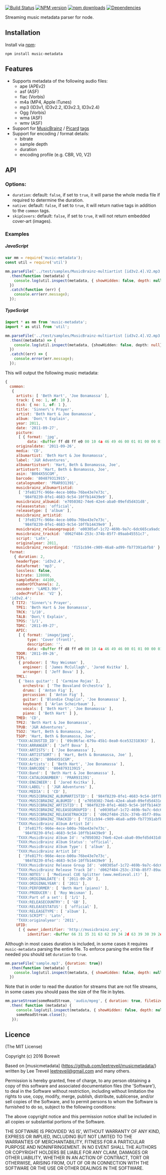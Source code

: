 [![Build Status](https://travis-ci.org/Borewit/music-metadata.svg?branch=master)](https://travis-ci.org/Borewit/music-metadata)
[![NPM version](https://badge.fury.io/js/music-metadata.svg)](https://npmjs.org/package/music-metadata)
[![npm downloads](http://img.shields.io/npm/dm/music-metadata.svg)](https://npmjs.org/package/music-metadata)
[![Dependencies](https://david-dm.org/Borewit/music-metadata.svg)](https://github.com/Borewit/music-metadata)

Streaming music metadata parser for node.

## Installation
Install via [npm](http://npmjs.org):

```
npm install music-metadata
```

## Features

* Supports metadata of the following audio files:
  * ape (APEv2)
  * asf (ASF)
  * flac (Vorbis)
  * m4a (MP4, Apple iTunes)
  * mp3 (ID3v1, ID3v2.2, ID3v2.3, ID3v2.4)
  * Ogg (Vorbis)
  * wma (ASF)
  * wmv (ASF)
* Support for [MusicBrainz](https://pages.github.com/) / [Picard](https://picard.musicbrainz.org/) [tags](https://picard.musicbrainz.org/docs/tags/)
* Support for encoding / format details:
  * bitrate
  * sample depth
  * duration
  * encoding profile (e.g. CBR, V0, V2)
  

## API

### Options:
  * `duration`: default: `false`, if set to `true`, it will parse the whole media file if required to determine the duration.
  * `native`: default: `false`, if set to `true`, it will return native tags in addition to the `common` tags.
  * `skipCovers`: default: `false`, if set to `true`, it will not return embedded cover-art (images).
    

### Examples

##### JavaScript
```javascript
var mm = require('music-metadata');
const util = require('util')

mm.parseFile('../test/samples/MusicBrainz-multiartist [id3v2.4].V2.mp3')
  .then(function (metadata) {
    console.log(util.inspect(metadata, { showHidden: false, depth: null }));
  })
  .catch(function (err) {
    console.err(err.message);
  });
```

##### TypeScript
```TypeScript
import * as mm from 'music-metadata';
import * as util from 'util';

mm.parseFile('../test/samples/MusicBrainz-multiartist [id3v2.4].V2.mp3')
  .then((metadata) => {
    console.log(util.inspect(metadata, {showHidden: false, depth: null}));
  })
  .catch((err) => {
    console.error(err.message);
  });
```

This will output the following music metadata:

```javascript
{ 
  common: 
   { 
     artists: [ 'Beth Hart', 'Joe Bonamassa' ],
     track: { no: 1, of: 10 },
     disk: { no: 1, of: 1 },
     title: 'Sinner\'s Prayer',
     artist: 'Beth Hart & Joe Bonamassa',
     album: 'Don\'t Explain',
     year: 2011,
     date: '2011-09-27',
     picture: 
      [ { format: 'jpg',
          data: <Buffer ff d8 ff e0 00 10 4a 46 49 46 00 01 01 00 00 01 00 01 00 00 ff db 00 43 00 03 02 02 03 02 02 03 03 03 03 04 03 03 04 05 08 05 05 04 04 05 0a 07 07 06 ... > } ],
     originaldate: '2011-09-26',
     media: 'CD',
     albumartist: 'Beth Hart & Joe Bonamassa',
     label: 'J&R Adventures',
     albumartistsort: 'Hart, Beth & Bonamassa, Joe',
     artistsort: 'Hart, Beth & Bonamassa, Joe',
     asin: 'B004X5SCGM',
     barcode: '804879313915',
     catalognumber: 'PRAR931391',
     musicbrainz_albumartistid: 
      [ '3fe817fc-966e-4ece-b00a-76be43e7e73c',
        '984f8239-8fe1-4683-9c54-10ffb14439e9' ],
     musicbrainz_albumid: 'e7050302-74e6-42e4-aba0-09efd5d431d8',
     releasestatus: 'official',
     releasetype: [ 'album' ],
     musicbrainz_artistid: 
      [ '3fe817fc-966e-4ece-b00a-76be43e7e73c',
        '984f8239-8fe1-4683-9c54-10ffb14439e9' ],
     musicbrainz_releasegroupid: 'e00305af-1c72-469b-9a7c-6dc665ca9adc',
     musicbrainz_trackid: 'd062f484-253c-374b-85f7-89aab45551c7',
     script: 'Latn',
     originalyear: 2011,
     musicbrainz_recordingid: 'f151cb94-c909-46a8-ad99-fb77391abfb8' },
  format: 
    { duration: 2,
     headerType: 'id3v2.4',
     dataformat: 'mp3',
     lossless: false,
     bitrate: 128000,
     sampleRate: 44100,
     numberOfChannels: 2,
     encoder: 'LAME3.99r',
     codecProfile: 'V2' },
  'id3v2.4': 
   { TIT2: 'Sinner\'s Prayer',
     TPE1: 'Beth Hart & Joe Bonamassa',
     TRCK: '1/10',
     TALB: 'Don\'t Explain',
     TPOS: '1/1',
     TDRC: '2011-09-27',
     APIC: 
      [ { format: 'image/jpeg',
          type: 'Cover (front)',
          description: '',
          data: <Buffer ff d8 ff e0 00 10 4a 46 49 46 00 01 01 00 00 01 00 01 00 00 ff db 00 43 00 03 02 02 03 02 02 03 03 03 03 04 03 03 04 05 08 05 05 04 04 05 0a 07 07 06 ... > } ],
     TDOR: '2011-09-26',
     TIPL: 
      { producer: [ 'Roy Weisman' ],
        engineer: [ 'James McCullagh', 'Jared Kvitka' ],
        arranger: [ 'Jeff Bova' ] },
     TMCL: 
      { 'bass guitar': [ 'Carmine Rojas' ],
        orchestra: [ 'The Bovaland Orchestra' ],
        drums: [ 'Anton Fig' ],
        percussion: [ 'Anton Fig' ],
        guitar: [ 'Blondie Chaplin', 'Joe Bonamassa' ],
        keyboard: [ 'Arlan Scheirbaum' ],
        vocals: [ 'Beth Hart', 'Joe Bonamassa' ],
        piano: [ 'Beth Hart' ] },
     TMED: 'CD',
     TPE2: 'Beth Hart & Joe Bonamassa',
     TPUB: 'J&R Adventures',
     TSO2: 'Hart, Beth & Bonamassa, Joe',
     TSOP: 'Hart, Beth & Bonamassa, Joe',
     'TXXX:ACOUSTID_ID': [ '09c06fac-679a-45b1-8ea0-6ce532318363' ],
     'TXXX:ARRANGER': [ 'Jeff Bova' ],
     'TXXX:ARTISTS': [ 'Joe Bonamassa' ],
     'TXXX:ARTISTSORT': [ 'Hart, Beth & Bonamassa, Joe' ],
     'TXXX:ASIN': 'B004X5SCGM',
     'TXXX:Artists': [ 'Beth Hart', 'Joe Bonamassa' ],
     'TXXX:BARCODE': '804879313915',
     'TXXX:Band': [ 'Beth Hart & Joe Bonamassa' ],
     'TXXX:CATALOGNUMBER': 'PRAR931391',
     'TXXX:ENGINEER': [ 'Jared Kvitka' ],
     'TXXX:LABEL': [ 'J&R Adventures' ],
     'TXXX:MEDIA': [ 'CD' ],
     'TXXX:MUSICBRAINZ_ALBUMARTISTID': [ '984f8239-8fe1-4683-9c54-10ffb14439e9' ],
     'TXXX:MUSICBRAINZ_ALBUMID': [ 'e7050302-74e6-42e4-aba0-09efd5d431d8' ],
     'TXXX:MUSICBRAINZ_ARTISTID': [ '984f8239-8fe1-4683-9c54-10ffb14439e9' ],
     'TXXX:MUSICBRAINZ_RELEASEGROUPID': [ 'e00305af-1c72-469b-9a7c-6dc665ca9adc' ],
     'TXXX:MUSICBRAINZ_RELEASETRACKID': [ 'd062f484-253c-374b-85f7-89aab45551c7' ],
     'TXXX:MUSICBRAINZ_TRACKID': [ 'f151cb94-c909-46a8-ad99-fb77391abfb8' ],
     'TXXX:MusicBrainz Album Artist Id': 
      [ '3fe817fc-966e-4ece-b00a-76be43e7e73c',
        '984f8239-8fe1-4683-9c54-10ffb14439e9' ],
     'TXXX:MusicBrainz Album Id': 'e7050302-74e6-42e4-aba0-09efd5d431d8',
     'TXXX:MusicBrainz Album Status': 'official',
     'TXXX:MusicBrainz Album Type': [ 'album' ],
     'TXXX:MusicBrainz Artist Id': 
      [ '3fe817fc-966e-4ece-b00a-76be43e7e73c',
        '984f8239-8fe1-4683-9c54-10ffb14439e9' ],
     'TXXX:MusicBrainz Release Group Id': 'e00305af-1c72-469b-9a7c-6dc665ca9adc',
     'TXXX:MusicBrainz Release Track Id': 'd062f484-253c-374b-85f7-89aab45551c7',
     'TXXX:NOTES': [ 'Medieval CUE Splitter (www.medieval.it)' ],
     'TXXX:ORIGINALDATE': [ '2011-09-26' ],
     'TXXX:ORIGINALYEAR': [ '2011' ],
     'TXXX:PERFORMER': [ 'Beth Hart (piano)' ],
     'TXXX:PRODUCER': [ 'Roy Weisman' ],
     'TXXX:Part of a set': [ '1/1' ],
     'TXXX:RELEASECOUNTRY': [ 'GB' ],
     'TXXX:RELEASESTATUS': [ 'official' ],
     'TXXX:RELEASETYPE': [ 'album' ],
     'TXXX:SCRIPT': 'Latn',
     'TXXX:originalyear': '2011',
     UFID: 
      [ { owner_identifier: 'http://musicbrainz.org',
          identifier: <Buffer 66 31 35 31 63 62 39 34 2d 63 39 30 39 2d 34 36 61 38 2d 61 64 39 39 2d 66 62 37 37 33 39 31 61 62 66 62 38> } ] } }
```


Although in most cases duration is included, in some cases it requires `music-metadata` parsing the entire file.
To enforce parsing the entire file if needed you should set `duration` to `true`.
```javascript
mm.parseFile('sample.mp3', {duration: true})
  .then(function (metadata) {
    console.log(util.inspect(metadata, { showHidden: false, depth: null }));
  })
```

Note that in order to read the duration for streams that are not file streams, in some cases you should pass the size of the file in bytes.
```javascript
mm.parseStream(someReadStream, 'audio/mpeg', { duration: true, fileSize: 26838 })
  .then( function (metadata) {
     console.log(util.inspect(metadata, { showHidden: false, depth: null }));
     someReadStream.close();
   });
```

Licence
-----------------

(The MIT License)

Copyright (c) 2016 Borewit

Based on [musicmetadata] (https://github.com/leetreveil/musicmetadata/) written by Lee Treveil <leetreveil@gmail.com> and many others.

Permission is hereby granted, free of charge, to any person obtaining a copy of this software and associated documentation files (the 'Software'), to deal in the Software without restriction, including without limitation the rights to use, copy, modify, merge, publish, distribute, sublicense, and/or sell copies of the Software, and to permit persons to whom the Software is furnished to do so, subject to the following conditions:

The above copyright notice and this permission notice shall be included in all copies or substantial portions of the Software.

THE SOFTWARE IS PROVIDED 'AS IS', WITHOUT WARRANTY OF ANY KIND, EXPRESS OR IMPLIED, INCLUDING BUT NOT LIMITED TO THE WARRANTIES OF MERCHANTABILITY, FITNESS FOR A PARTICULAR PURPOSE AND NONINFRINGEMENT. IN NO EVENT SHALL THE AUTHORS OR COPYRIGHT HOLDERS BE LIABLE FOR ANY CLAIM, DAMAGES OR OTHER LIABILITY, WHETHER IN AN ACTION OF CONTRACT, TORT OR OTHERWISE, ARISING FROM, OUT OF OR IN CONNECTION WITH THE SOFTWARE OR THE USE OR OTHER DEALINGS IN THE SOFTWARE.


